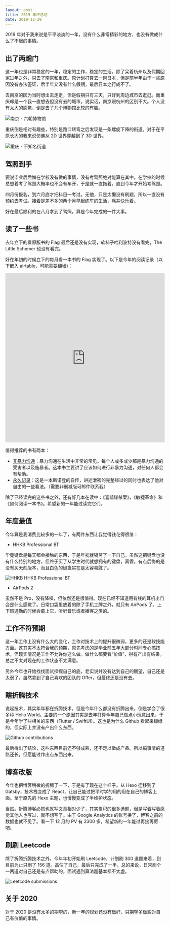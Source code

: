 ```yaml
---
layout: post
title: 2019 年终总结
date: 2019-12-29
---
```


2019 年对于我来说是平平淡淡的一年，没有什么非常精彩的地方，也没有做成什么了不起的事情。

## 出了两趟门

这一年也是非常稳定的一年，稳定的工作，稳定的生活。除了呆着杭州以及假期回家过年之外，只去了南京和重庆。原计划打算去一趟日本，但是前半年由于一些原因没有办法签证，后半年又没有什么假期，最后日本之行成不了。

去南京的因为当时想出去走走，但是假期只有三天，只好到周边城市去逛逛。而重庆却是一个我一直想去但没有去的城市。说实话，南京跟杭州的区别不大。个人没有太大的感觉，倒是去了几个博物馆比较的有趣。

![南京 - 六朝博物馆](https://ahonn-me.oss-cn-beijing.aliyuncs.com/images/jGcx2g.JPG)

重庆倒是相对有趣些，特别是路口转弯之后发现是一条螺旋下降的街道。对于在平原长大的我来说仿佛从 2D 世界穿越到了 3D 世界。

![重庆 - 不知名街道](https://ahonn-me.oss-cn-beijing.aliyuncs.com/images/jTIqMM.JPG)

## 驾照到手

要说毕业后后悔在学校没有做的事情，没有考驾照绝对能算在其中。在学校的时候总想着考了驾照大概率也不会有车开，于是就一直拖着。直到今年才开始考驾照。

四月份报名，到六月底才把科目一考过。无他，只是太懒没有刷题，所以一直没有预约去考试。接着是差不多的两个月早起练车的生活，痛并快乐着。

好在最后顺利的在八月拿到了驾照，算是今年完成的一件大事。

## 读了一些书

去年立下的看原版书的 Flag 最后还是没有实现，软柿子哈利波特没有看完，The Little Schemer 也没有看完。

好在年初的时候立下的每月看一本书的 Flag 实现了。以下是今年的阅读记录（以下嵌入 airtable，可能需要翻墙）：

<iframe class=“airtable-embed" src="https://airtable.com/embed/shrbD4e3gBtXKMYAM?backgroundColor=grayLight&layout=card" frameborder="0" onmousewheel="" width="100%" height="533"></iframe>

值得推荐的书有两本：

- [非暴力沟通](https://www.douban.com/doubanapp/dispatch/book/3533221?dt_dapp=1)：暴力沟通在生活中非常的常见。每个人或多或少都是暴力沟通的受害者以及施暴者。这本书主要讲了应该如何进行非暴力沟通，对任何人都会有帮助。
- [永久记录](https://www.douban.com/doubanapp/dispatch/book/34862375?dt_dapp=1)：这是一本斯诺登的自传，讲述泄密的完整经过的同时也表达了他对自由的一些看法。（需要非删减版可邮件联系我）

除了已经读完的这些书之外，还有好几本在读中：《喜鹊谋杀案》，《敏捷革命》和《如何阅读一本书》。希望新的一年能过读完它们。

## 年度最值

今年算是我消费比较多的一年了，有两件东西让我觉得钱花得很值：

- HHKB Professional BT

毕竟键盘是每天都会接触的东西，于是年初就犒劳了一下自己。虽然这把键盘也没有什么特别的地方，但终于买了从学生时代就想拥有的键盘，真香。有点后悔的是没有买无刻版本，而且白色的键盘实在是太容易脏了。

![HHKB HHKB Professional BT](https://ahonn-me.oss-cn-beijing.aliyuncs.com/images/GtmlTu.JPG)

- AirPods 2

虽然不是 Pro，没有降噪，但依然还是很值得。现在已经不知道用有线的耳机出门会是什么感觉了。日常口袋里放着的除了手机工牌之外，就只有 AirPods 了。上下班通勤的时候会戴上它，听听音乐或者播客之类的。

## 工作不符预期

这一年工作上没有什么大的变化，工作对技术上的提升很微弱，更多的还是软技能方面。这其实不太符合我的预期，原先考虑的是毕业前五年大部分时间专心搞技术，但现实情况是工作不允许你这么做。做什么都要看“价值”，得有产出有结果。总之不太对现在的工作状态不太满意。

另外今年也开始找找面试探探自己的底，老实说并没有达到自己的期望，自己还是太弱了。虽然拿到了自己喜欢的团队的 Offer，但最终还是没有去。

## 瞎折腾技术

说起技术，其实年年都在折腾技术。但是今年什么都没有折腾出来，倒是学会了很多种 Hello World。主要的一个原因其实是去年打算今年自己做点小玩意出来，于是今年学了些相关的东西（Flutter / SwiftUI）。这也是为什么 Github 看起来绿绿的，但实际上并没有产出什么东西。

![Github contributions](https://ahonn-me.oss-cn-beijing.aliyuncs.com/images/wCIjA2.png)

最后得出了结论，这些东西目前还不够成熟，还不足以做成产品。所以搞事情的道路还长，但愿能过作出点东西出来。

## 博客改版

今年也把博客稍微的折腾了一下，于是有了现在这个样子。从 Hexo 迁移到了 Gatsby，技术栈变成了 React，让自己能过把平时学的用的用在自己的博客上面。至于原先的 Hexo 主题，也慢慢变成了半维护状态。

当然。折腾博客必然也就写文章相对少了，其实累积的很多选题，但是写着写着感觉其他人也写过，就不想写了。由于 Google Analytics 的账号换了，博客之前的数据也就不见了。看一下 12 月的 PV 有 2300 多，希望新的一年能过再接再厉吧。

## 刷刷 Leetcode

除了折腾折腾技术之外，今年年初开始刷 Leetcode，计划刷 300 道题来着，到目前为止只刷了 156 道。高估了自己，最后只完成了一半。总的来说，日常刷个一两道对自己还是有点帮助的，面试遇到算法题基本都不太虚。

![Leetcode submissions](https://ahonn-me.oss-cn-beijing.aliyuncs.com/images/Z7dhpG.png)

## 关于 2020

对于 2020 是没有太多的期望的，新一年的规划还没有做好，只期望多做些对自己有价值的事情。
